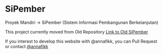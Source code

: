 # SiPember
Proyek Mandiri -> SiPember (Sistem Informasi Pembangunan Berkelanjutan)

This project currently moved from Old Repository [Link to Old SiPember](https://github.com/annafikk/sipember.github.io.git)

If you interest to develop this website with @annafikk, you can Pull Request or contact [@annafikk](https://github.com/annafikk/)
